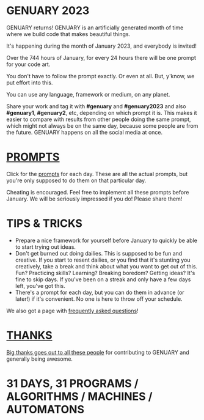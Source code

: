 # GENUARY 2023

GENUARY returns! GENUARY is an artificially generated month of time where we build code that makes beautiful things.

It's happening during the month of January 2023, and everybody is invited!

Over the 744 hours of January, for every 24 hours there will be one prompt for your code art.

You don't have to follow the prompt exactly. Or even at all. But, y'know, we put effort into this.

You can use any language, framework or medium, on any planet.

Share your work and tag it with **#genuary** and **#genuary2023** and also **#genuary1**, **#genuary2**, etc, depending on which prompt it is. This makes it easier to compare with results from other people doing the same prompt, which might not always be on the same day, because some people are from the future. GENUARY happens on all the social media at once.

# [PROMPTS](prompts)

Click for the [prompts](prompts) for each day. These are all the actual prompts, but you're only supposed to do them on that particular day.

Cheating is encouraged. Feel free to implement all these prompts before January. We will be seriously impressed if you do! Please share them!

# TIPS & TRICKS

* Prepare a nice framework for yourself before January to quickly be able to start trying out ideas.
* Don't get burned out doing dailies. This is supposed to be fun and creative. If you start to resent dailies, or you find that it's stunting you creatively, take a break and think about what you want to get out of this. Fun? Practicing skills? Learning? Breaking boredom? Getting ideas? It's fine to skip days. If you've been on a streak and only have a few days left, you've got this.
* There's a prompt for each day, but you can do them in advance (or later!) if it's convenient. No one is here to throw off your schedule.

We also got a page with [frequently asked questions](faq)!

# [THANKS](thanks)

[Big thanks goes out to all these people](thanks) for contributing to GENUARY and generally being awesome.

# 31 DAYS, 31 PROGRAMS / ALGORITHMS / MACHINES / AUTOMATONS
